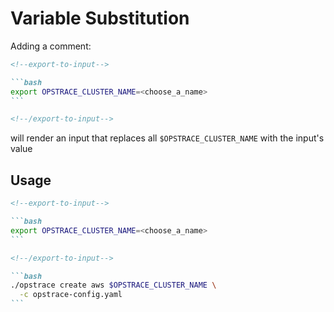 # Variable Substitution

Adding a comment:

````markdown
<!--export-to-input-->

```bash
export OPSTRACE_CLUSTER_NAME=<choose_a_name>
```

<!--/export-to-input-->
````

will render an input that replaces all `$OPSTRACE_CLUSTER_NAME` with the input's value

## Usage

````markdown
<!--export-to-input-->

```bash
export OPSTRACE_CLUSTER_NAME=<choose_a_name>
```

<!--/export-to-input-->

```bash
./opstrace create aws $OPSTRACE_CLUSTER_NAME \
  -c opstrace-config.yaml
```
````
